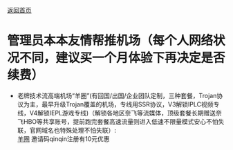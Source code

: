 [返回首页](https://opisthebest.github.io/OP-is-the-best/)             

# 管理员本本友情帮推机场（每个人网络状况不同，建议买一个月体验下再决定是否续费）           
* 老牌技术流高端机场“羊圈”(有回国/出国/企业团队定制，三种套餐，Trojan协议为主，最早升级Trojan覆盖的机场，专线用SSR协议，V3解锁IPLC视频专线，V4解锁IEPL游戏专线)（解锁各地区奈飞等流媒体，顶级套餐长期赠送奈飞HBO等共享账号，提前跑完套餐高速流量则进入低速不限量模式安心不怕失联，官网域名也特殊处理不怕失联）:        
[羊圈](http://rakuten-co-jp.club/register?aff=qinqin) 邀请码qinqin注册有10元优惠               

